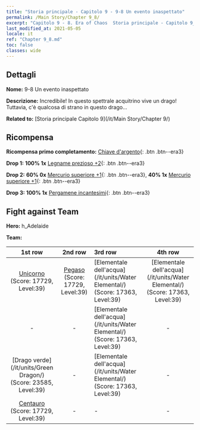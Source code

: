 ```yaml
---
title: "Storia principale - Capitolo 9 - 9-8 Un evento inaspettato"
permalink: /Main Story/Chapter 9_8/
excerpt: "Capitolo 9 - 8. Era of Chaos  Storia principale - Capitolo 9_8. 9-8 Un evento inaspettato"
last_modified_at: 2021-05-05
locale: it
ref: "Chapter 9_8.md"
toc: false
classes: wide
---
```


## Dettagli

 **Nome:** 9-8 Un evento inaspettato

 **Descrizione:** Incredibile! In questo spettrale acquitrino vive un drago! Tuttavia, c'è qualcosa di strano in questo drago...

 **Related to:** [Storia principale Capitolo 9](/it/Main Story/Chapter 9/)

## Ricompensa

 **Ricompensa primo completamento:** [Chiave d'argento](/ItemsIT/con_693/){: .btn .btn--era3}

 **Drop 1:** **100% 1x** [Legname prezioso +2](/ItemsIT/mat_27/){: .btn .btn--era3}

 **Drop 2:** **60% 0x** [Mercurio superiore +1](/ItemsIT/mat_21/){: .btn .btn--era3}, **40% 1x** [Mercurio superiore +1](/ItemsIT/mat_21/){: .btn .btn--era3}

 **Drop 3:** **100% 1x** [Pergamene incantesimi](/ItemsIT/con_694/){: .btn .btn--era3}


## Fight against Team
 **Hero:** h_Adelaide

 **Team:**


  | 1st row | 2nd row | 3rd row | 4th row |
  |:----:|:----:|:----|:----:|
  | [Unicorno](/it/units/Unicorn/) (Score: 17729, Level:39)  | [Pegaso](/it/units/Pegasus/) (Score: 17729, Level:39)  | [Elementale dell'acqua](/it/units/Water Elemental/) (Score: 17363, Level:39)  | [Elementale dell'acqua](/it/units/Water Elemental/) (Score: 17363, Level:39)  |
  | - | - | [Elementale dell'acqua](/it/units/Water Elemental/) (Score: 17363, Level:39)  | - |
  | [Drago verde](/it/units/Green Dragon/) (Score: 23585, Level:39)  | - | [Elementale dell'acqua](/it/units/Water Elemental/) (Score: 17363, Level:39)  | - |
  | [Centauro](/it/units/Centaur/) (Score: 17729, Level:39)  | - | - | - |


